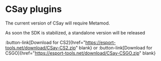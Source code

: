 # CSay plugins

The current version of CSay will require Metamod.

As soon the SDK is stabilized, a standalone version will be released

:button-link[Download for CS2]{href="https://esport-tools.net/download/CSay-CS2.zip" blank}
or
:button-link[Download for CSGO]{href="https://esport-tools.net/download/CSay-CSGO.zip" blank}
